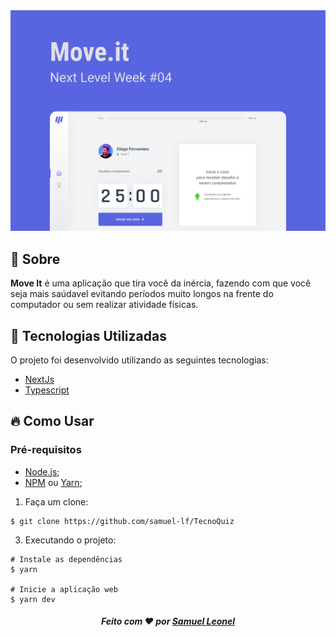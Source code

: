 <div align="center">
  <img alt="Logo" title="#logo" src="./.github/Capa.png"/>
</div>

<a id="sobre"></a>

## :book: Sobre

**Move It** é uma aplicação que tira você da inércia, fazendo com que você seja mais saúdavel evitando períodos muito longos na frente do computador ou sem realizar atividade físicas.

<a id="tecnologias-utilizadas"></a>

## :rocket: Tecnologias Utilizadas

O projeto foi desenvolvido utilizando as seguintes tecnologias:

- [NextJs](https://nuxtjs.org/)
- [Typescript](https://www.typescriptlang.org/)

<a id="como-usar"></a>

## :fire: Como Usar

### Pré-requisitos

- [Node.js](https://nodejs.org/);
- [NPM](https://www.npmjs.com/get-npm) ou [Yarn](https://classic.yarnpkg.com/pt-BR/docs/install/);


1.  Faça um clone:

```shell
$ git clone https://github.com/samuel-lf/TecnoQuiz
```

3. Executando o projeto:

```
# Instale as dependências
$ yarn

# Inicie a aplicação web
$ yarn dev
```

<h5 align="center">

  Feito com :heart: por <a href="https://www.linkedin.com/in/samuel-leonel-4a9ab7130/" target="_blank">Samuel Leonel</a>
</h5>
